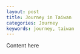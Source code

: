 ```yaml
---
layout: post
title: Journey in Taiwan
categories: Journey
keywords: journey, taiwan
---
```


Content here
